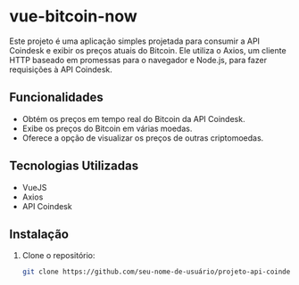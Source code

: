 # vue-bitcoin-now

Este projeto é uma aplicação simples projetada para consumir a API Coindesk e exibir os preços atuais do Bitcoin. Ele utiliza o Axios, um cliente HTTP baseado em promessas para o navegador e Node.js, para fazer requisições à API Coindesk.

## Funcionalidades

- Obtém os preços em tempo real do Bitcoin da API Coindesk.
- Exibe os preços do Bitcoin em várias moedas.
- Oferece a opção de visualizar os preços de outras criptomoedas.

## Tecnologias Utilizadas

- VueJS
- Axios
- API Coindesk

## Instalação

1. Clone o repositório:

   ```bash
   git clone https://github.com/seu-nome-de-usuário/projeto-api-coindesk.git

